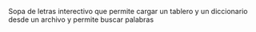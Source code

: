 Sopa de letras interectivo que permite cargar un tablero y un diccionario desde un archivo y permite buscar palabras
